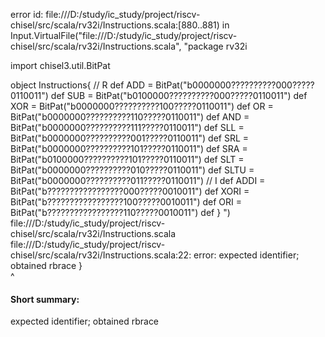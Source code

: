error id: file:///D:/study/ic_study/project/riscv-chisel/src/scala/rv32i/Instructions.scala:[880..881) in Input.VirtualFile("file:///D:/study/ic_study/project/riscv-chisel/src/scala/rv32i/Instructions.scala", "package rv32i

import chisel3.util.BitPat

object Instructions{
    // R
    def ADD  = BitPat("b0000000??????????000?????0110011") 
    def SUB  = BitPat("b0100000??????????000?????0110011")
    def XOR  = BitPat("b0000000??????????100?????0110011")
    def OR   = BitPat("b0000000??????????110?????0110011")
    def AND  = BitPat("b0000000??????????111?????0110011")
    def SLL  = BitPat("b0000000??????????001?????0110011")
    def SRL  = BitPat("b0000000??????????101?????0110011")
    def SRA  = BitPat("b0100000??????????101?????0110011")
    def SLT  = BitPat("b0000000??????????010?????0110011")
    def SLTU = BitPat("b0000000??????????011?????0110011")
    // I
    def ADDI = BitPat("b?????????????????000?????0010011")
    def XORI = BitPat("b?????????????????100?????0010011")
    def ORI  = BitPat("b?????????????????110?????0010011")
    def 
}   ")
file:///D:/study/ic_study/project/riscv-chisel/src/scala/rv32i/Instructions.scala
file:///D:/study/ic_study/project/riscv-chisel/src/scala/rv32i/Instructions.scala:22: error: expected identifier; obtained rbrace
}   
^
#### Short summary: 

expected identifier; obtained rbrace